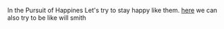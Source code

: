 In the Pursuit of Happines
Let's try to stay happy like them. [here](https://www.youtube.com/watch?v=8mP5xOg7ijs)
we can also try to be like will smith